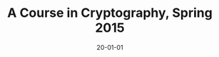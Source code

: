 ---
title: "A Course in Cryptography, Spring 2015"
collection: teaching
type: "Workshop"
link: ""
venue: "University 1, Department"
date: 20-01-01
location: "City, Country"
citation: 'Taught by Shahram Khazaei, Sharif University'
---